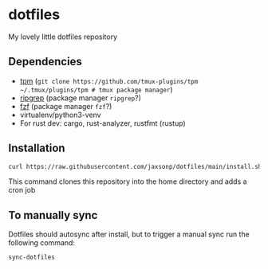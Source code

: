 # dotfiles

My lovely little dotfiles repository

## Dependencies

* [tpm](https://github.com/tmux-plugins/tpm) (`git clone https://github.com/tmux-plugins/tpm ~/.tmux/plugins/tpm # tmux package manager`)
* [ripgrep](https://github.com/BurntSushi/ripgrep) (package manager `ripgrep`?)
* [fzf](https://github.com/junegunn/fzf) (package manager `fzf`?)
* virtualenv/python3-venv
* For rust dev: cargo, rust-analyzer, rustfmt (rustup)

## Installation

```sh
curl https://raw.githubusercontent.com/jaxsonp/dotfiles/main/install.sh | sh
```

This command clones this repository into the home directory and adds a cron job

## To manually sync

Dotfiles should autosync after install, but to trigger a manual sync run the following command:

```sh
sync-dotfiles
```
